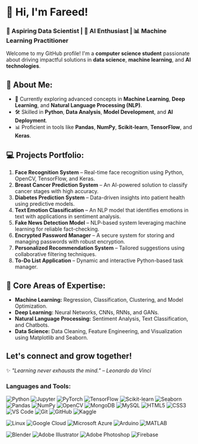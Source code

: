 # 👋 Hi, I'm Fareed!  
### 🚀 Aspiring Data Scientist | 🧠 AI Enthusiast | 📊 Machine Learning Practitioner

Welcome to my GitHub profile! I'm a **computer science student** passionate about driving impactful solutions in **data science**, **machine learning**, and **AI technologies**.

## 🌟 About Me:
- 🌱 Currently exploring advanced concepts in **Machine Learning**, **Deep Learning**, and **Natural Language Processing (NLP)**.  
- 🛠️ Skilled in **Python**, **Data Analysis**, **Model Development**, and **AI Deployment**.  
- 📊 Proficient in tools like **Pandas**, **NumPy**, **Scikit-learn**, **TensorFlow**, and **Keras**.  

## 💻 Projects Portfolio:
1. **Face Recognition System** – Real-time face recognition using Python, OpenCV, TensorFlow, and Keras.  
2. **Breast Cancer Prediction System** – An AI-powered solution to classify cancer stages with high accuracy.  
3. **Diabetes Prediction System** – Data-driven insights into patient health using predictive models.  
4. **Text Emotion Classification** – An NLP model that identifies emotions in text with applications in sentiment analysis.  
5. **Fake News Detection Model** – NLP-based system leveraging machine learning for reliable fact-checking.  
6. **Encrypted Password Manager** – A secure system for storing and managing passwords with robust encryption.  
7. **Personalized Recommendation System** – Tailored suggestions using collaborative filtering techniques.  
8. **To-Do List Application** – Dynamic and interactive Python-based task manager.  
 

## 🧠 Core Areas of Expertise:
- **Machine Learning:** Regression, Classification, Clustering, and Model Optimization.  
- **Deep Learning:** Neural Networks, CNNs, RNNs, and GANs.  
- **Natural Language Processing:** Sentiment Analysis, Text Classification, and Chatbots.  
- **Data Science:** Data Cleaning, Feature Engineering, and Visualization using Matplotlib and Seaborn.  

<!-- ## ✨ Highlights:
- 📂 Developed AI projects leveraging datasets from platforms like **Kaggle** and **UCI ML Repository**.  
- 🤖 Experience in integrating AI models into production environments for real-world applications.  
- 🔍 Strong understanding of problem-solving and building efficient algorithms. -->

<!-- ## 📫 Let’s Connect!
- **Email:** your.email@example.com  
- **LinkedIn:** [YourLinkedIn](https://linkedin.com/in/username)  
- **Portfolio:** [My Website](https://your-portfolio.com)   -->
<!-- 
---  
💡 *"Data is the new oil; I aim to be an expert refiner."*   -->



<!-- 
# 👋 Hi, I'm Fareed!  
### 🚀 Aspiring Data Scientist | 🌟 Passionate Python Learner

Welcome to my GitHub profile! I'm a **computer science student** on an exciting journey to master **data science** and **machine learning**.

## 💡 A Little About Me:
- 🌱 I’m currently diving deep into **Python** and **ML Projects**.
- 🔍 Exploring **data analysis** and building **prediction models**.
- 🎯 Future Goal: To contribute meaningfully to the **tech world**! -->

Let's connect and grow together!  
---
✨ *"Learning never exhausts the mind." – Leonardo da Vinci*


### Languages and Tools:
![Python](https://img.shields.io/badge/-Python-3776AB?style=flat&logo=python&logoColor=white)
![Jupyter](https://img.shields.io/badge/-Jupyter-F37626?style=flat&logo=jupyter&logoColor=white)
![PyTorch](https://img.shields.io/badge/-PyTorch-EE4C2C?style=flat&logo=pytorch&logoColor=white)
![TensorFlow](https://img.shields.io/badge/-TensorFlow-FF6F00?style=flat&logo=tensorflow&logoColor=white)
![Scikit-learn](https://img.shields.io/badge/-Scikit%20Learn-F7931E?style=flat&logo=scikit-learn&logoColor=white)
![Seaborn](https://img.shields.io/badge/-Seaborn-3498DB?style=flat&logo=plotly&logoColor=white)
![Pandas](https://img.shields.io/badge/-Pandas-150458?style=flat&logo=pandas&logoColor=white)
![NumPy](https://img.shields.io/badge/-NumPy-013243?style=flat&logo=numpy&logoColor=white)
![OpenCV](https://img.shields.io/badge/-OpenCV-5C3EE8?style=flat&logo=opencv&logoColor=white)
![MongoDB](https://img.shields.io/badge/-MongoDB-47A248?style=flat&logo=mongodb&logoColor=white)
![MySQL](https://img.shields.io/badge/-MySQL-4479A1?style=flat&logo=mysql&logoColor=white)
![HTML5](https://img.shields.io/badge/-HTML5-E34F26?style=flat&logo=html5&logoColor=white)
![CSS3](https://img.shields.io/badge/-CSS3-1572B6?style=flat&logo=css3&logoColor=white)
![VS Code](https://img.shields.io/badge/-VS%20Code-007ACC?style=flat&logo=visual-studio-code&logoColor=white)
![Git](https://img.shields.io/badge/-Git-F05032?style=flat&logo=git&logoColor=white)
![GitHub](https://img.shields.io/badge/-GitHub-181717?style=flat&logo=github&logoColor=white)
![Kaggle](https://img.shields.io/badge/-Kaggle-20BEFF?style=flat&logo=kaggle&logoColor=white)

![Linux](https://img.shields.io/badge/-Linux-FCC624?style=flat&logo=linux&logoColor=black)
![Google Cloud](https://img.shields.io/badge/-Google%20Cloud-4285F4?style=flat&logo=google-cloud&logoColor=white)
![Microsoft Azure](https://img.shields.io/badge/-Microsoft%20Azure-0089D6?style=flat&logo=microsoft-azure&logoColor=white)
![Arduino](https://img.shields.io/badge/-Arduino-00979D?style=flat&logo=arduino&logoColor=white)
![MATLAB](https://img.shields.io/badge/-MATLAB-0076A8?style=flat&logo=mathworks&logoColor=white)

![Blender](https://img.shields.io/badge/-Blender-F5792A?style=flat&logo=blender&logoColor=white)
![Adobe Illustrator](https://img.shields.io/badge/-Adobe%20Illustrator-FF9A00?style=flat&logo=adobe-illustrator&logoColor=white)
![Adobe Photoshop](https://img.shields.io/badge/-Adobe%20Photoshop-31A8FF?style=flat&logo=adobe-photoshop&logoColor=white)
![Firebase](https://img.shields.io/badge/-Firebase-FFCA28?style=flat&logo=firebase&logoColor=white)


<!-- <h3 align="left">Languages and Tools:</h3>
<p align="left"> 
    <a href="https://www.python.org" target="_blank" rel="noreferrer"> <img src="https://raw.githubusercontent.com/devicons/devicon/master/icons/python/python-original.svg" alt="python" width="40" height="40"/> </a> 
    <a href="https://www.tensorflow.org" target="_blank" rel="noreferrer"> <img src="https://www.vectorlogo.zone/logos/tensorflow/tensorflow-icon.svg" alt="tensorflow" width="40" height="40"/> </a> 
    <a href="https://pytorch.org/" target="_blank" rel="noreferrer"> <img src="https://www.vectorlogo.zone/logos/pytorch/pytorch-icon.svg" alt="pytorch" width="40" height="40"/> </a> 
    <a href="https://pandas.pydata.org/" target="_blank" rel="noreferrer"> <img src="https://raw.githubusercontent.com/devicons/devicon/2ae2a900d2f041da66e950e4d48052658d850630/icons/pandas/pandas-original.svg" alt="pandas" width="40" height="40"/> </a> 
    <a href="https://seaborn.pydata.org/" target="_blank" rel="noreferrer"> <img src="https://seaborn.pydata.org/_images/logo-mark-lightbg.svg" alt="seaborn" width="40" height="40"/> </a> 
    <a href="https://scikit-learn.org/" target="_blank" rel="noreferrer"> <img src="https://upload.wikimedia.org/wikipedia/commons/0/05/Scikit_learn_logo_small.svg" alt="scikit_learn" width="40" height="40"/> </a> 
    <a href="https://firebase.google.com/" target="_blank" rel="noreferrer"> <img src="https://www.vectorlogo.zone/logos/firebase/firebase-icon.svg" alt="firebase" width="40" height="40"/> </a> 
    <a href="https://www.mongodb.com/" target="_blank" rel="noreferrer"> <img src="https://raw.githubusercontent.com/devicons/devicon/master/icons/mongodb/mongodb-original-wordmark.svg" alt="mongodb" width="40" height="40"/> </a> 
    <a href="https://www.mysql.com/" target="_blank" rel="noreferrer"> <img src="https://raw.githubusercontent.com/devicons/devicon/master/icons/mysql/mysql-original-wordmark.svg" alt="mysql" width="40" height="40"/> </a> 
    <a href="https://azure.microsoft.com/en-in/" target="_blank" rel="noreferrer"> <img src="https://www.vectorlogo.zone/logos/microsoft_azure/microsoft_azure-icon.svg" alt="azure" width="40" height="40"/> </a> 
    <a href="https://cloud.google.com" target="_blank" rel="noreferrer"> <img src="https://www.vectorlogo.zone/logos/google_cloud/google_cloud-icon.svg" alt="gcp" width="40" height="40"/> </a> 
    <a href="https://git-scm.com/" target="_blank" rel="noreferrer"> <img src="https://www.vectorlogo.zone/logos/git-scm/git-scm-icon.svg" alt="git" width="40" height="40"/> </a> 
    <a href="https://www.linux.org/" target="_blank" rel="noreferrer"> <img src="https://raw.githubusercontent.com/devicons/devicon/master/icons/linux/linux-original.svg" alt="linux" width="40" height="40"/> </a> 
    <a href="https://www.w3.org/html/" target="_blank" rel="noreferrer"> <img src="https://raw.githubusercontent.com/devicons/devicon/master/icons/html5/html5-original-wordmark.svg" alt="html5" width="40" height="40"/> </a> 
    <a href="https://www.w3schools.com/css/" target="_blank" rel="noreferrer"> <img src="https://raw.githubusercontent.com/devicons/devicon/master/icons/css3/css3-original-wordmark.svg" alt="css3" width="40" height="40"/> </a> 
    <a href="https://www.arduino.cc/" target="_blank" rel="noreferrer"> <img src="https://cdn.worldvectorlogo.com/logos/arduino-1.svg" alt="arduino" width="40" height="40"/> </a> 
    <a href="https://www.blender.org/" target="_blank" rel="noreferrer"> <img src="https://download.blender.org/branding/community/blender_community_badge_white.svg" alt="blender" width="40" height="40"/> </a> 
    <a href="https://www.photoshop.com/en" target="_blank" rel="noreferrer"> <img src="https://raw.githubusercontent.com/devicons/devicon/master/icons/photoshop/photoshop-line.svg" alt="photoshop" width="40" height="40"/> </a> 
    <a href="https://www.mathworks.com/" target="_blank" rel="noreferrer"> <img src="https://upload.wikimedia.org/wikipedia/commons/2/21/Matlab_Logo.png" alt="matlab" width="40" height="40"/> </a> 
    <a href="https://www.adobe.com/in/products/illustrator.html" target="_blank" rel="noreferrer"> <img src="https://www.vectorlogo.zone/logos/adobe_illustrator/adobe_illustrator-icon.svg" alt="illustrator" width="40" height="40"/> </a> 
</p> -->
